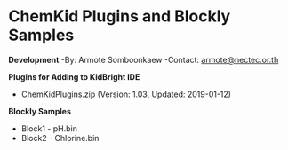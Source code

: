 # ChemKid Plugins and Blockly Samples #
**Development**
-By: Armote Somboonkaew
-Contact: armote@nectec.or.th

**Plugins for Adding to KidBright IDE**
- ChemKidPlugins.zip (Version: 1.03, Updated: 2019-01-12)

**Blockly Samples**
- Block1 - pH.bin
- Block2 - Chlorine.bin
